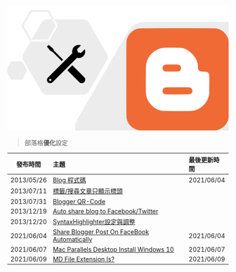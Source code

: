 <div class="mdtable"></div>
<img src="https://github.com/JianTodo/BloggerUsage/blob/master/00.General/01.%E6%A8%99%E7%B1%A4/05.%E8%A8%AD%E5%AE%9A/Icon.png?raw=true" />

> 部落格**優化**設定

| 發布時間 | 主題 | 最後更新時間 |
|:--:|:--|:--|
|2013/05/26|[Blog 程式碼](../2013/05/reading-code-with-syntax-highlighter-in.html)|2021/06/04|
|2013/07/11|[標籤/搜尋文章只顯示標頭](../2013/07/blog-post.html)|
|2013/07/31|[Blogger QR-Code](../2013/07/blogger-qr-code.html)|
|2013/12/19|[Auto share blog to Facebook/Twitter](../2013/12/auto-share-blog-to-facebooktwitter.html)|
|2013/12/20|[SyntaxHighlighter設定與調整](../2013/12/syntaxhighlighte.html)|
|2021/06/04|[Share Blogger Post On FaceBook Automatically](../2021/06/share-blogger-post-on-facebook.html)|2021/06/04|
|2021/06/07|[Mac Parallels Desktop Install Windows 10](../2021/06/mac-parallels-desktop-install-windows-10.html)|2021/06/07|
|2021/06/09|[MD File Extension Is?](../2021/06/md-file-extension-is.html)|2021/06/09|